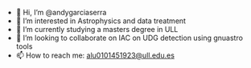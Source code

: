 - 👋 Hi, I’m @andygarciaserra
- 👀 I’m interested in Astrophysics and data treatment
- 🌱 I’m currently studying a masters degree in ULL
- 💞️ I’m looking to collaborate on IAC on UDG detection using gnuastro tools
- 📫 How to reach me: alu0101451923@ull.edu.es
